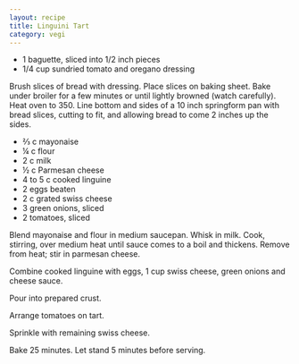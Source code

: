 ```yaml
---
layout: recipe
title: Linguini Tart
category: vegi
---
```


- 1 baguette, sliced into 1/2 inch pieces
- 1/4 cup sundried tomato and oregano dressing

Brush slices of bread with dressing. Place slices on baking sheet. Bake under broiler for a few minutes or until lightly browned (watch carefully). Heat oven to 350. Line bottom and sides of a 10 inch springform pan with bread slices, cutting to fit, and allowing bread to come 2 inches up the sides.

- ⅔ c mayonaise
- ¼ c flour
- 2 c milk
- ½ c Parmesan cheese
- 4 to 5 c cooked linguine
- 2 eggs beaten
- 2 c grated swiss cheese
- 3 green onions, sliced
- 2 tomatoes, sliced
  
Blend mayonaise and flour in medium saucepan. Whisk in milk. Cook, stirring, over medium heat until sauce comes to a boil and thickens. Remove from heat; stir in parmesan cheese.

Combine cooked linguine with eggs, 1 cup swiss cheese, green onions and cheese sauce.

Pour into prepared crust. 

Arrange tomatoes on tart. 

Sprinkle with remaining swiss cheese.

Bake 25 minutes. Let stand 5 minutes before serving.
